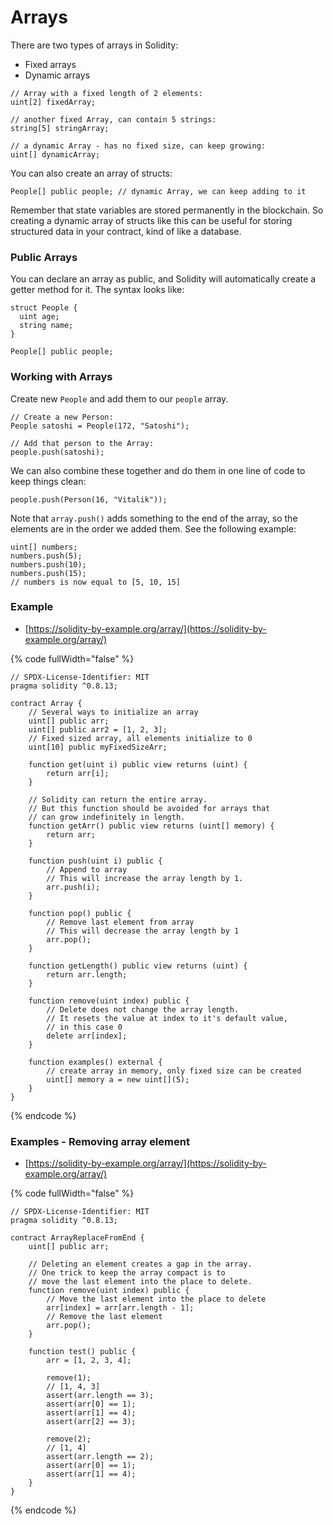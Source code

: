 # Arrays

There are two types of arrays in Solidity:

* Fixed arrays
* Dynamic arrays

```solidity
// Array with a fixed length of 2 elements:
uint[2] fixedArray;

// another fixed Array, can contain 5 strings:
string[5] stringArray;

// a dynamic Array - has no fixed size, can keep growing:
uint[] dynamicArray;
```

You can also create an array of structs:

```
People[] public people; // dynamic Array, we can keep adding to it
```

Remember that state variables are stored permanently in the blockchain. So creating a dynamic array of structs like this can be useful for storing structured data in your contract, kind of like a database.

### Public Arrays

You can declare an array as public, and Solidity will automatically create a getter method for it. The syntax looks like:

```solidity
struct People {
  uint age;
  string name;
}

People[] public people;
```

### Working with Arrays

Create new `People` and add them to our `people` array.

```solidity
// Create a new Person:
People satoshi = People(172, "Satoshi");

// Add that person to the Array:
people.push(satoshi);
```

We can also combine these together and do them in one line of code to keep things clean:

```solidity
people.push(Person(16, "Vitalik"));
```

Note that `array.push()` adds something to the end of the array, so the elements are in the order we added them. See the following example:

```solidity
uint[] numbers;
numbers.push(5);
numbers.push(10);
numbers.push(15);
// numbers is now equal to [5, 10, 15]
```

### Example

* [https://solidity-by-example.org/array/](https://solidity-by-example.org/array/)

{% code fullWidth="false" %}
```solidity
// SPDX-License-Identifier: MIT
pragma solidity ^0.8.13;

contract Array {
    // Several ways to initialize an array
    uint[] public arr;
    uint[] public arr2 = [1, 2, 3];
    // Fixed sized array, all elements initialize to 0
    uint[10] public myFixedSizeArr;

    function get(uint i) public view returns (uint) {
        return arr[i];
    }

    // Solidity can return the entire array.
    // But this function should be avoided for arrays that 
    // can grow indefinitely in length.
    function getArr() public view returns (uint[] memory) {
        return arr;
    }

    function push(uint i) public {
        // Append to array
        // This will increase the array length by 1.
        arr.push(i);
    }

    function pop() public {
        // Remove last element from array
        // This will decrease the array length by 1
        arr.pop();
    }

    function getLength() public view returns (uint) {
        return arr.length;
    }

    function remove(uint index) public {
        // Delete does not change the array length.
        // It resets the value at index to it's default value,
        // in this case 0
        delete arr[index];
    }

    function examples() external {
        // create array in memory, only fixed size can be created
        uint[] memory a = new uint[](5);
    }
}
```
{% endcode %}

### Examples - Removing array element

* [https://solidity-by-example.org/array/](https://solidity-by-example.org/array/)

{% code fullWidth="false" %}
```solidity
// SPDX-License-Identifier: MIT
pragma solidity ^0.8.13;

contract ArrayReplaceFromEnd {
    uint[] public arr;

    // Deleting an element creates a gap in the array.
    // One trick to keep the array compact is to
    // move the last element into the place to delete.
    function remove(uint index) public {
        // Move the last element into the place to delete
        arr[index] = arr[arr.length - 1];
        // Remove the last element
        arr.pop();
    }

    function test() public {
        arr = [1, 2, 3, 4];

        remove(1);
        // [1, 4, 3]
        assert(arr.length == 3);
        assert(arr[0] == 1);
        assert(arr[1] == 4);
        assert(arr[2] == 3);

        remove(2);
        // [1, 4]
        assert(arr.length == 2);
        assert(arr[0] == 1);
        assert(arr[1] == 4);
    }
}
```
{% endcode %}
